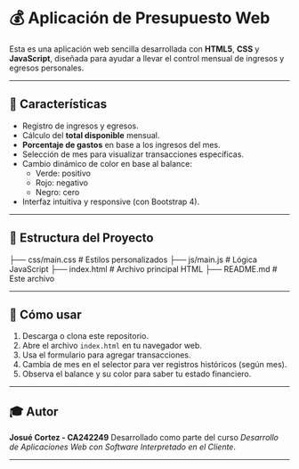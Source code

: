 # 💰 Aplicación de Presupuesto Web

Esta es una aplicación web sencilla desarrollada con **HTML5**, **CSS** y **JavaScript**, diseñada para ayudar a llevar el control mensual de ingresos y egresos personales.

---

## 🧩 Características

- Registro de ingresos y egresos.
- Cálculo del **total disponible** mensual.
- **Porcentaje de gastos** en base a los ingresos del mes.
- Selección de mes para visualizar transacciones específicas.
- Cambio dinámico de color en base al balance:
  - Verde: positivo
  - Rojo: negativo
  - Negro: cero
- Interfaz intuitiva y responsive (con Bootstrap 4).

---

## 📁 Estructura del Proyecto

├── css/main.css # Estilos personalizados
├── js/main.js # Lógica JavaScript
├── index.html # Archivo principal HTML
├── README.md # Este archivo

---

## 🚀 Cómo usar

1. Descarga o clona este repositorio.
2. Abre el archivo `index.html` en tu navegador web.
3. Usa el formulario para agregar transacciones.
4. Cambia de mes en el selector para ver registros históricos (según mes).
5. Observa el balance y su color para saber tu estado financiero.

---

## 🎓 Autor

**Josué Cortez - CA242249**
Desarrollado como parte del curso _Desarrollo de Aplicaciones Web con Software Interpretado en el Cliente_.

---
